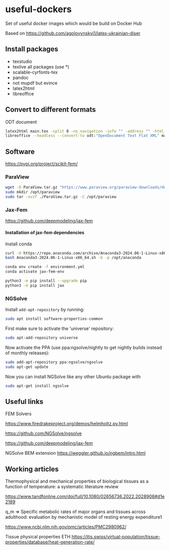 # useful-dockers
Set of useful docker images which would be build on Docker Hub

Based on https://github.com/agolovynskyi1/latex-ukrainian-diser

## Install packages

* texstudio
* texlive all packages (use *)
* scalable-cyrfonts-tex
* pandoc
* not mupdf but evince
* latex2html
* libreoffice

## Convert to different formats

ODT document

```bash
latex2html main.tex -split 0 -no_navigation -info "" -address "" -html_version 4.0,unicode
libreoffice --headless --convert-to odt:"OpenDocument Text Flat XML" main/index.html
```

## Software

https://pypi.org/project/scikit-fem/

### ParaView

```bash
wget -O ParaView.tar.gz "https://www.paraview.org/paraview-downloads/download.php?submit=Download&version=v5.13&type=binary&os=Linux&downloadFile=ParaView-5.13.0-MPI-Linux-Python3.10-x86_64.tar.gz"
sudo mkdir /opt/paraview
sudo tar -xvzf ./ParaView.tar.gz -C /opt/paraview
```

### Jax-Fem

https://github.com/deepmodeling/jax-fem


#### Installation of jax-fem dependencies

Install conda

```bash
curl -O https://repo.anaconda.com/archive/Anaconda3-2024.06-1-Linux-x86_64.sh
bash Anaconda3-2024.06-1-Linux-x86_64.sh -b -p /opt/anaconda
```

```bash
conda env create -f environment.yml
conda activate jax-fem-env
```

```bash
python3 -m pip install --upgrade pip
python3 -m pip install jax
```

### NGSolve

Install `add-apt-repository` by running:
```bash
sudo apt install software-properties-common
``` 

First make sure to activate the 'universe' repository:
```bash
sudo apt-add-repository universe
```

Now activate the PPA (use ppa:ngsolve/nightly to get nightly builds instead of monthly releases):
```bash
sudo add-apt-repository ppa:ngsolve/ngsolve
sudo apt-get update
```

Now you can install NGSolve like any other Ubuntu package with
```bash
sudo apt-get install ngsolve
```

## Useful links

FEM Solvers

https://www.firedrakeproject.org/demos/helmholtz.py.html

https://github.com/NGSolve/ngsolve

https://github.com/deepmodeling/jax-fem

NGSolve BEM extension https://weggler.github.io/ngbem/intro.html 

## Working articles

Thermophysical and mechanical properties of biological tissues as a function of temperature: a systematic literature review 

https://www.tandfonline.com/doi/full/10.1080/02656736.2022.2028908#d1e2189

q_m => Specific metabolic rates of major organs and tissues across adulthood: evaluation by mechanistic model of resting energy expenditure1

https://www.ncbi.nlm.nih.gov/pmc/articles/PMC2980962/

Tissue physical properties ETH https://itis.swiss/virtual-population/tissue-properties/database/heat-generation-rate/

